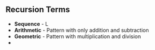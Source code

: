 ## Recursion Terms
- **Sequence** - L
- **Arithmetic** - Pattern with only addition and subtraction
- **Geometric** - Pattern with multiplication and division
- 